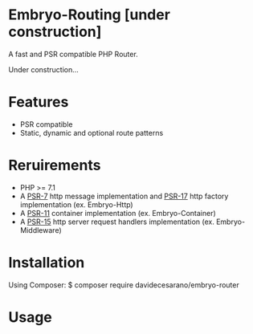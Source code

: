 # Embryo-Routing [under construction]
A fast and PSR compatible PHP Router.

Under construction...

# Features
* PSR compatible
* Static, dynamic and optional route patterns

# Reruirements
* PHP >= 7.1
* A [PSR-7](https://www.php-fig.org/psr/psr-7/) http message implementation and [PSR-17](https://www.php-fig.org/psr/psr-17/) http factory implementation (ex. Embryo-Http)
* A [PSR-11](https://www.php-fig.org/psr/psr-11/) container implementation (ex. Embryo-Container)
* A [PSR-15](https://www.php-fig.org/psr/psr-15/) http server request handlers implementation (ex. Embryo-Middleware)

# Installation
Using Composer:
$ composer require davidecesarano/embryo-router

# Usage

